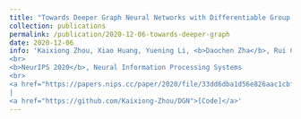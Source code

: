 ```yaml
---
title: "Towards Deeper Graph Neural Networks with Differentiable Group Normalization"
collection: publications
permalink: /publication/2020-12-06-towards-deeper-graph
date: 2020-12-06
info: 'Kaixiong Zhou, Xiao Huang, Yuening Li, <b>Daochen Zha</b>, Rui Chen, and Xia Hu
<br>
<b>NeurIPS 2020</b>, Neural Information Processing Systems
<br>
<a href="https://papers.nips.cc/paper/2020/file/33dd6dba1d56e826aac1cbf23cdcca87-Paper.pdf">[PDF]</a>
|
<a href="https://github.com/Kaixiong-Zhou/DGN">[Code]</a>'
---
```

